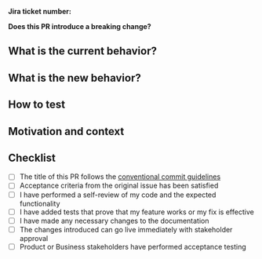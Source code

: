 **Jira ticket number:** <!-- ✍️ MAP-XXXX or RW-XXXX -->

**Does this PR introduce a breaking change?** <!-- ✍️ Yes/No -->

<!-- ✍️ If necessary, please describe the impact and migration path -->

## What is the current behavior? <!-- Remove if this a brand new feature -->

<!-- ✍️  Describe the changes and provide relevant screenshots for interface changes -->

## What is the new behavior?

<!-- ✍️ Describe what has changed and provide screenshots or a recorded walkthrough -->

## How to test

<!-- ✍️ Document steps required for testing in the deployed Preview environment -->

## Motivation and context

<!-- ✍️ Any additional context into the problem or why you solved it in the way you did -->

## Checklist

<!-- ✍️
- [x] Please check using "x"  -->
- [ ] The title of this PR follows the [conventional commit guidelines](https://openmail.atlassian.net/wiki/spaces/MAP/pages/2801696776/Conventional+Commits)
- [ ] Acceptance criteria from the original issue has been satisfied
- [ ] I have performed a self-review of my code and the expected functionality
- [ ] I have added tests that prove that my feature works or my fix is effective
- [ ] I have made any necessary changes to the documentation
- [ ] The changes introduced can go live immediately with stakeholder approval
- [ ] Product or Business stakeholders have performed acceptance testing
